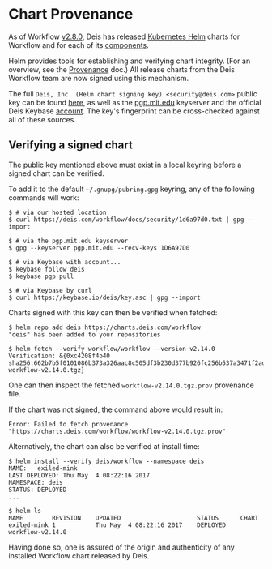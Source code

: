 # Chart Provenance

As of Workflow [v2.8.0](../changelogs/v2.8.0.md), Deis has released [Kubernetes Helm][helm] charts for Workflow
and for each of its [components](../understanding-workflow/components.md).

Helm provides tools for establishing and verifying chart integrity.  (For an overview, see the [Provenance](https://github.com/kubernetes/helm/blob/master/docs/provenance.md) doc.)  All release charts from the Deis Workflow team are now signed using this mechanism.

The full `Deis, Inc. (Helm chart signing key) <security@deis.com>` public key can be found [here](../security/1d6a97d0.txt), as well as the [pgp.mit.edu](http://pgp.mit.edu/pks/lookup?op=vindex&fingerprint=on&search=0x17E526B51D6A97D0) keyserver and the official Deis Keybase [account][deis-keybase].  The key's fingerprint can be cross-checked against all of these sources.

## Verifying a signed chart

The public key mentioned above must exist in a local keyring before a signed chart can be verified.

To add it to the default `~/.gnupg/pubring.gpg` keyring, any of the following commands will work:

```
$ # via our hosted location
$ curl https://deis.com/workflow/docs/security/1d6a97d0.txt | gpg --import

$ # via the pgp.mit.edu keyserver
$ gpg --keyserver pgp.mit.edu --recv-keys 1D6A97D0

$ # via Keybase with account...
$ keybase follow deis
$ keybase pgp pull

$ # via Keybase by curl
$ curl https://keybase.io/deis/key.asc | gpg --import
```

Charts signed with this key can then be verified when fetched:

```
$ helm repo add deis https://charts.deis.com/workflow
"deis" has been added to your repositories

$ helm fetch --verify workflow/workflow --version v2.14.0
Verification: &{0xc4208f4b40 sha256:662b7b5f0101086b373a326aac8c505df3b230d377b926fc256b537a3471f2ad workflow-v2.14.0.tgz}
```

One can then inspect the fetched `workflow-v2.14.0.tgz.prov` provenance file.

If the chart was not signed, the command above would result in:

```
Error: Failed to fetch provenance "https://charts.deis.com/workflow/workflow-v2.14.0.tgz.prov"
```

Alternatively, the chart can also be verified at install time:

```
$ helm install --verify deis/workflow --namespace deis
NAME:   exiled-mink
LAST DEPLOYED: Thu May  4 08:22:16 2017
NAMESPACE: deis
STATUS: DEPLOYED
...

$ helm ls
NAME       	REVISION	UPDATED                 	STATUS  	CHART
exiled-mink	1       	Thu May  4 08:22:16 2017	DEPLOYED	workflow-v2.14.0
```

Having done so, one is assured of the origin and authenticity of any installed Workflow chart released by Deis.

[helm]: https://github.com/kubernetes/helm/blob/master/docs/install.md
[deis-keybase]: https://keybase.io/deis
